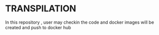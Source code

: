 # TRANSPILATION
In this repository , user may checkin the code and docker images will be created and push to docker hub
